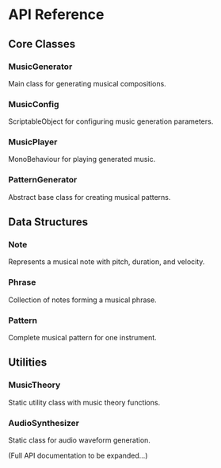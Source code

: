 # API Reference

## Core Classes

### MusicGenerator
Main class for generating musical compositions.

### MusicConfig
ScriptableObject for configuring music generation parameters.

### MusicPlayer
MonoBehaviour for playing generated music.

### PatternGenerator
Abstract base class for creating musical patterns.

## Data Structures

### Note
Represents a musical note with pitch, duration, and velocity.

### Phrase
Collection of notes forming a musical phrase.

### Pattern
Complete musical pattern for one instrument.

## Utilities

### MusicTheory
Static utility class with music theory functions.

### AudioSynthesizer
Static class for audio waveform generation.

(Full API documentation to be expanded...)
